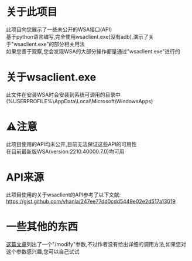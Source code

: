 # 关于此项目

  此项目向您展示了一些未公开的WSA接口(API)\
  基于python语言编写,完全使用wsaclient.exe(没有adb),演示了关于"wsaclient.exe"的部分相关用法\
  如果您善于观察,您会发现WSA的大部分操作都是通过"wsaclient.exe"进行的  


# 关于wsaclient.exe

  此文件在安装WSA时会安装到系统可调用的目录中(%USERPROFILE%\AppData\Local\Microsoft\WindowsApps\)

# :warning:注意

  此项目使用的API均未公开,目前无法保证这些API的可用性\
  在目前最新版WSA(version:2210.40000.7.0)均可用

# API来源

  此项目使用的关于wsaclient的API参考了以下文献:\
  https://gist.github.com/vhanla/247ee77dd0cdd5449e02e2d517a13019

# 一些其他的东西

  [这篇文章](https://www.bilibili.com/read/cv13713046)列出了一个"/modify"参数,不过作者没有给出详细的调用方法,如果您对这个参数感兴趣,您可以自己试试
